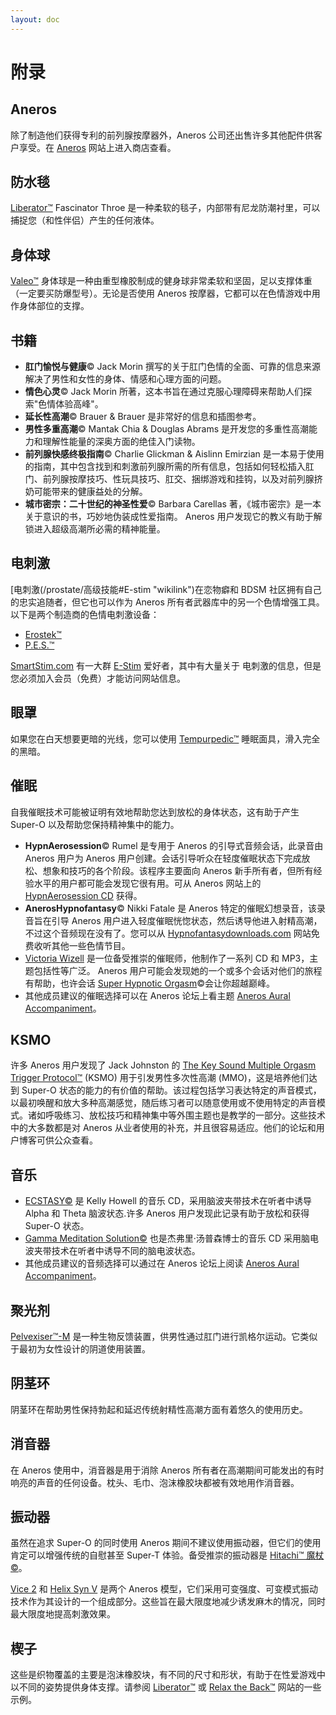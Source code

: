 ```yaml
---
layout: doc
---
```

# 附录

## Aneros[​](#aneros "Aneros的直接链接")

除了制造他们获得专利的前列腺按摩器外，Aneros 公司还出售许多其他配件供客户享受。在 [Aneros](http://www.aneros.com/#) 网站上进入商店查看。

## 防水毯[​](#防水毯 "防水毯的直接链接")

[Liberator™](https://www.liberator.com/fascinator-throw.html) Fascinator Throe 是一种柔软的毯子，内部带有尼龙防潮衬里，可以捕捉您（和性伴侣）产生的任何液体。

## 身体球[​](#身体球 "身体球的直接链接")

[Valeo™](https://www.amazon.com/Valeo-Burst-Resistant-Body-Ball/dp/B0007IS6YW) 身体球是一种由重型橡胶制成的健身球非常柔软和坚固，足以支撑体重（一定要买防爆型号）。无论是否使用 Aneros 按摩器，它都可以在色情游戏中用作身体部位的支撑。

## 书籍[​](#书籍 "书籍的直接链接")

+   **肛门愉悦与健康**© Jack Morin 撰写的关于肛门色情的全面、可靠的信息来源解决了男性和女性的身体、情感和心理方面的问题。
+   **情色心灵**© Jack Morin 所著，这本书旨在通过克服心理障碍来帮助人们探索"色情体验高峰"。
+   **延长性高潮**© Brauer & Brauer 是非常好的信息和插图参考。
+   **男性多重高潮**© Mantak Chia & Douglas Abrams 是开发您的多重性高潮能力和理解性能量的深奥方面的绝佳入门读物。
+   **前列腺快感终极指南**© Charlie Glickman & Aislinn Emirzian 是一本易于使用的指南，其中包含找到和刺激前列腺所需的所有信息，包括如何轻松插入肛门、前列腺按摩技巧、性玩具技巧、肛交、捆绑游戏和挂钩，以及对前列腺挤奶可能带来的健康益处的分解。
+   **城市密宗：二十世纪的神圣性爱**© Barbara Carellas 著，《城市密宗》是一本关于意识的书，巧妙地伪装成性爱指南。 Aneros 用户发现它的教义有助于解锁进入超级高潮所必需的精神能量。

## 电刺激[​](#电刺激 "电刺激的直接链接")

[电刺激(/prostate/高级技能#E-stim "wikilink")在恋物癖和 BDSM 社区拥有自己的忠实追随者，但它也可以作为 Aneros 所有者武器库中的另一个色情增强工具。以下是两个制造商的色情电刺激设备：

+   [Erostek™](https://erostek.com/)
+   [P.E.S.™](http://www.peselectro.com/pescontent/index.php)

[SmartStim.com](http://www.smartstim.com/) 有一大群 [E-Stim](https://en.wikipedia.org/wiki/Erotic_electrostimulation) 爱好者，其中有大量关于 电刺激的信息，但是您必须加入会员（免费）才能访问网站信息。

## 眼罩[​](#眼罩 "眼罩的直接链接")

如果您在白天想要更暗的光线，您可以使用 [Tempurpedic™](http://www.relaxtheback.com/tempur-pedic-sleep-mask.html) 睡眠面具，滑入完全的黑暗。

## 催眠[​](#催眠 "催眠的直接链接")

自我催眠技术可能被证明有效地帮助您达到放松的身体状态，这有助于产生 Super-O 以及帮助您保持精神集中的能力。

+   **HypnAerosession**© Rumel 是专用于 Aneros 的引导式音频会话，此录音由 Aneros 用户为 Aneros 用户创建。会话引导听众在轻度催眠状态下完成放松、想象和技巧的各个阶段。该程序主要面向 Aneros 新手所有者，但所有经验水平的用户都可能会发现它很有用。可从 Aneros 网站上的 [HypnAerosession CD](http://www.aneros.com/accessories/hypnaerosession.html/) 获得。
+   **AnerosHypnofantasy**© Nikki Fatale 是 Aneros 特定的催眠幻想录音，该录音旨在引导 Aneros 用户进入轻度催眠恍惚状态，然后诱导他进入射精高潮，不过这个音频现在没有了。您可以从 [Hypnofantasydownloads.com](http://hypnofantasydownloads.com/) 网站免费收听其他一些色情节目。
+   [Victoria Wizell](http://www.hyptalk.com) 是一位备受推崇的催眠师，他制作了一系列 CD 和 MP3，主题包括性等广泛。 Aneros 用户可能会发现她的一个或多个会话对他们的旅程有帮助，也许会话 [Super Hypnotic Orgasm](http://www.hyptalk.com/products/superorgasm.htm)©会让你超越巅峰。
+   其他成员建议的催眠选择可以在 Aneros 论坛上看主题 [Aneros Aural Accompaniment](https://www.aneros.com/community/general-discussion/aneros-aural-accompaniment-wiki-listings)。

## KSMO[​](#ksmo "KSMO的直接链接")

许多 Aneros 用户发现了 Jack Johnston 的 [The Key Sound Multiple Orgasm Trigger Protocol™](http://www.multiples.com) (KSMO) 用于引发男性多次性高潮 (MMO)，这是培养他们达到 Super-O 状态的能力的有价值的帮助。该过程包括学习表达特定的声音模式，以最初唤醒和放大多种高潮感觉，随后练习者可以随意使用或不使用特定的声音模式。诸如呼吸练习、放松技巧和精神集中等外围主题也是教学的一部分。这些技术中的大多数都是对 Aneros 从业者使用的补充，并且很容易适应。他们的论坛和用户博客可供公众查看。

## 音乐[​](#音乐 "音乐的直接链接")

+   [ECSTASY©](http://www.brainsync.com/ecstasy.html) 是 Kelly Howell 的音乐 CD，采用脑波夹带技术在听者中诱导 Alpha 和 Theta 脑波状态.许多 Aneros 用户发现此记录有助于放松和获得 Super-O 状态。
+   [Gamma Meditation Solution©](https://www.amazon.com/Gamma-Meditation-System-JEFFREY-THOMPSON/dp/B000G1R4KM) 也是杰弗里·汤普森博士的音乐 CD 采用脑电波夹带技术在听者中诱导不同的脑电波状态。
+   其他成员建议的音频选择可以通过在 Aneros 论坛上阅读 [Aneros Aural Accompaniment](https://www.aneros.com/community/general-discussion/aneros-aural-accompaniment-wiki-listings)。

## 聚光剂[​](#聚光剂 "聚光剂的直接链接")

[Pelvexiser™-M](http://www.pelvexiser.com/usa/features.html) 是一种生物反馈装置，供男性通过肛门进行凯格尔运动。它类似于最初为女性设计的阴道使用装置。

## 阴茎环[​](#阴茎环 "阴茎环的直接链接")

阴茎环在帮助男性保持勃起和延迟传统射精性高潮方面有着悠久的使用历史。

## 消音器[​](#消音器 "消音器的直接链接")

在 Aneros 使用中，消音器是用于消除 Aneros 所有者在高潮期间可能发出的有时响亮的声音的任何设备。枕头、毛巾、泡沫橡胶块都被有效地用作消音器。

## 振动器[​](#振动器 "振动器的直接链接")

虽然在追求 Super-O 的同时使用 Aneros 期间不建议使用振动器，但它们的使用肯定可以增强传统的自慰甚至 Super-T 体验。备受推崇的振动器是 [Hitachi™ 魔杖©](https://hitachimagic.com/hitachi-magic-wand-lp1/?gclid=EAIaIQobChMIs-vjy9uQ8QIV8G1vBB1U0AfbEAAYAyAAEgK1c_D_BwE)。

[Vice 2](https://www.aneros.com/product/vice-2/) 和 [Helix Syn V](https://www.aneros.com/helix-syn-v/) 是两个 Aneros 模型，它们采用可变强度、可变模式振动技术作为其设计的一个组成部分。这些旨在最大限度地减少诱发麻木的情况，同时最大限度地提高刺激效果。

## 楔子[​](#楔子 "楔子的直接链接")

这些是织物覆盖的主要是泡沫橡胶块，有不同的尺寸和形状，有助于在性爱游戏中以不同的姿势提供身体支撑。请参阅 [Liberator™](http://www.liberator.com/liberator-sex-furniture/best-sellers.html) 或 [Relax the Back™](http://www.Relaxtheback.com/) 网站的一些示例。